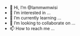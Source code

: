 - 👋 Hi, I’m @Iammwmwisi
- 👀 I’m interested in ...
- 🌱 I’m currently learning ...
- 💞️ I’m looking to collaborate on ...
- 📫 How to reach me ...

<!---
Iammwmwisi/Iammwmwisi is a ✨ special ✨ repository because its `README.md` (this file) appears on your GitHub profile.
You can click the Preview link to take a look at your changes.
--->
